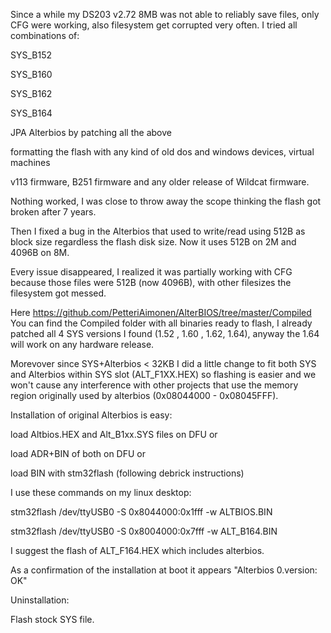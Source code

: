 Since a while my DS203 v2.72 8MB was not able to reliably save files, only CFG were working, also filesystem get corrupted very often.
I tried all combinations of:

SYS_B152 

SYS_B160 

SYS_B162 

SYS_B164

JPA Alterbios by patching all the above

formatting the flash with any kind of old dos and windows devices, virtual machines

v113 firmware, B251 firmware and any older release of Wildcat firmware.

Nothing worked, I was close to throw away the scope thinking the flash got broken after 7 years.

Then I fixed a bug in the Alterbios that used to write/read using 512B as block size regardless the flash disk size.
Now it uses 512B on 2M and 4096B on 8M.

Every issue disappeared, I realized it was partially working with CFG because those files were 512B (now 4096B), with other filesizes the filesystem got messed.

Here https://github.com/PetteriAimonen/AlterBIOS/tree/master/Compiled You can find the Compiled folder with all binaries ready to flash, I already patched all 4 SYS versions I found (1.52 , 1.60 , 1.62, 1.64), anyway the 1.64 will work on any hardware release.

Morevover since SYS+Alterbios < 32KB I did a little change to fit both SYS and Alterbios within SYS slot (ALT_F1XX.HEX) so flashing is easier and we won't cause any interference with other projects that use the memory region originally used by alterbios (0x08044000 - 0x08045FFF).  

Installation of original Alterbios is easy:

load Altbios.HEX and Alt_B1xx.SYS files on DFU or

load ADR+BIN of both on DFU or

load BIN with stm32flash (following debrick instructions) 

I use these commands on my linux desktop:

stm32flash /dev/ttyUSB0  -S 0x8044000:0x1fff -w ALTBIOS.BIN

stm32flash /dev/ttyUSB0  -S 0x8004000:0x7fff -w ALT_B164.BIN

I suggest the flash of ALT_F164.HEX which includes alterbios.

As a confirmation of the installation at boot it appears "Alterbios 0.version: OK"

Uninstallation:

Flash stock SYS file.
